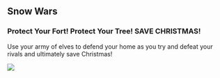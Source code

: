 ## Snow Wars ##

### Protect Your Fort! Protect Your Tree! SAVE CHRISTMAS! ###
Use your army of elves to defend your home as you try and defeat your rivals and ultimately save Christmas!

<img src="https://i.imgflip.com/3cjyfj.gif"/>
